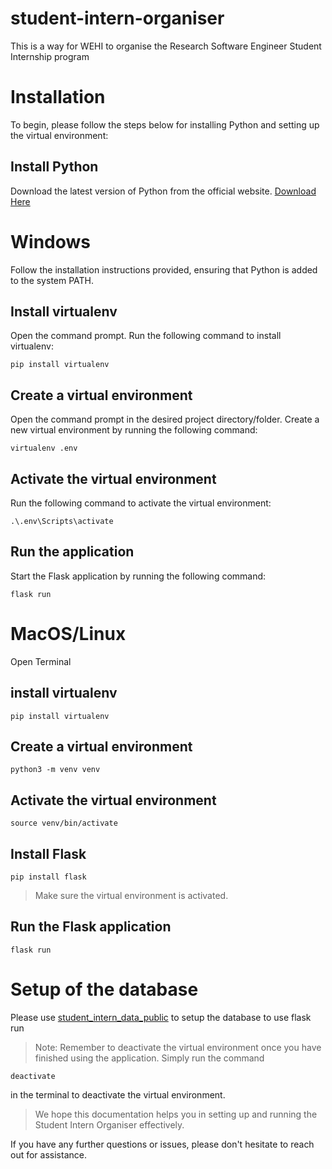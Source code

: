 # student-intern-organiser

This is a way for WEHI to organise the Research Software Engineer Student Internship program
# Installation
To begin, please follow the steps below for installing Python and setting up the virtual environment:

## Install Python
Download the latest version of Python from the official website.
[Download Here](https://www.python.org/)

# Windows
Follow the installation instructions provided, ensuring that Python is added to the system PATH.
## Install virtualenv
Open the command prompt.
Run the following command to install virtualenv:
```
pip install virtualenv
```
## Create a virtual environment
Open the command prompt in the desired project directory/folder.
Create a new virtual environment by running the following command:

```
virtualenv .env
```
## Activate the virtual environment
Run the following command to activate the virtual environment:
```
.\.env\Scripts\activate
```
## Run the application
Start the Flask application by running the following command:
```
flask run
```

# MacOS/Linux
Open Terminal
## install virtualenv
```
pip install virtualenv
```
## Create a virtual environment
```
python3 -m venv venv
```
## Activate the virtual environment
```
source venv/bin/activate
```
## Install Flask
```
pip install flask
```

>Make sure the virtual environment is activated.

## Run the Flask application
```
flask run
```

# Setup of the database

Please use [student_intern_data_public](https://github.com/WEHI-ResearchComputing/student_intern_data_public) to setup the database to use flask run



>Note: Remember to deactivate the virtual environment once you have finished using the application. Simply run the command
 ``` 
 deactivate
 ``` 
in the terminal to deactivate the virtual environment.

>We hope this documentation helps you in setting up and running the Student Intern Organiser effectively. 

If you have any further questions or issues, please don't hesitate to reach out for assistance.
